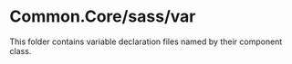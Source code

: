 # Common.Core/sass/var

This folder contains variable declaration files named by their component class.
